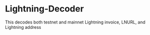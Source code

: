 # Lightning-Decoder
This decodes both testnet and mainnet Lightning invoice, LNURL, and Lightning address
